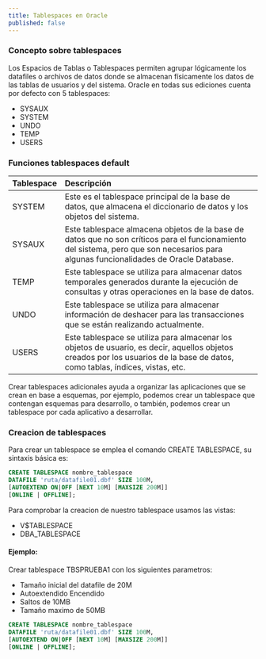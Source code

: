 ```yaml
---
title: Tablespaces en Oracle
published: false
---
```


### [](#header-3)Concepto sobre tablespaces

Los Espacios de Tablas o Tablespaces permiten agrupar lógicamente los datafiles o archivos de datos donde se almacenan físicamente los datos de las tablas de usuarios y del sistema. Oracle en todas sus ediciones cuenta por defecto con 5 tablespaces:

*   SYSAUX
*   SYSTEM
*   UNDO
*   TEMP
*   USERS

### [](#header-3)Funciones tablespaces default

| Tablespace        | Descripción           |
|:------------------|:----------------------|
| SYSTEM            | Este es el tablespace principal de la base de datos, que almacena el diccionario de datos y los objetos del sistema.|
| SYSAUX            | Este tablespace almacena objetos de la base de datos que no son críticos para el funcionamiento del sistema, pero que son necesarios para algunas funcionalidades de Oracle Database.|
| TEMP              | Este tablespace se utiliza para almacenar datos temporales generados durante la ejecución de consultas y otras operaciones en la base de datos.|
| UNDO              | Este tablespace se utiliza para almacenar información de deshacer para las transacciones que se están realizando actualmente.|
| USERS             | Este tablespace se utiliza para almacenar los objetos de usuario, es decir, aquellos objetos creados por los usuarios de la base de datos, como tablas, índices, vistas, etc.|

Crear tablespaces adicionales ayuda a organizar las  aplicaciones que se crean en base a esquemas, por ejemplo, podemos crear un tablespace que contengan esquemas para desarrollo, o también, podemos crear un tablespace por cada aplicativo a desarrollar.

### [](#header-3)Creacion de tablespaces

Para crear un tablespace se emplea el comando CREATE TABLESPACE, su sintaxis básica es:

```sql
CREATE TABLESPACE nombre_tablespace
DATAFILE 'ruta/datafile01.dbf' SIZE 100M,
[AUTOEXTEND ON|OFF [NEXT 10M] [MAXSIZE 200M]]
[ONLINE | OFFLINE];
```

Para comprobar la creacion de nuestro tablespace usamos las vistas:

*   V$TABLESPACE
*   DBA_TABLESPACE

#### [](#header-4)Ejemplo:

Crear tablespace TBSPRUEBA1 con los siguientes parametros:

*   Tamaño inicial del datafile de 20M
*   Autoextendido Encendido
*   Saltos de 10MB  
*   Tamaño maximo de 50MB

```sql
CREATE TABLESPACE nombre_tablespace
DATAFILE 'ruta/datafile01.dbf' SIZE 100M,
[AUTOEXTEND ON|OFF [NEXT 10M] [MAXSIZE 200M]]
[ONLINE | OFFLINE];
```